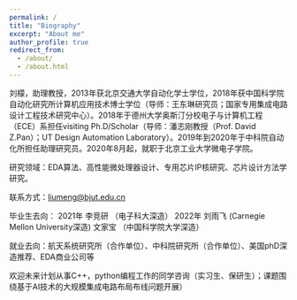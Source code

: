 ```yaml
---
permalink: /
title: "Biography"
excerpt: "About me"
author_profile: true
redirect_from: 
  - /about/
  - /about.html
---
```




刘檬，助理教授，2013年获北京交通大学自动化学士学位，2018年获中国科学院自动化研究所计算机应用技术博士学位（导师：王东琳研究员；国家专用集成电路设计工程技术研究中心）。2018年于德州大学奥斯汀分校电子与计算机工程（ECE）系担任visiting Ph.D/Scholar（导师：潘志刚教授（Prof. David Z.Pan）；UT Design Automation Laboratory）。2019年到2020年于中科院自动化所担任助理研究员。2020年8月起，就职于北京工业大学微电子学院。

研究领域：EDA算法、高性能微处理器设计、专用芯片IP核研究、芯片设计方法学研究。

联系方式：liumeng@bjut.edu.cn 

毕业生去向：
2021年  李竞研  （电子科大深造）
2022年  刘雨飞   (Carnegie Mellon University深造)
        文家宝  （中国科学院大学深造）

就业去向：航天系统研究所（合作单位）、中科院研究所（合作单位）、美国phD深造推荐、EDA商业公司等

欢迎未来计划从事C++，python编程工作的同学咨询（实习生、保研生）；课题围绕基于AI技术的大规模集成电路布局布线问题开展）


